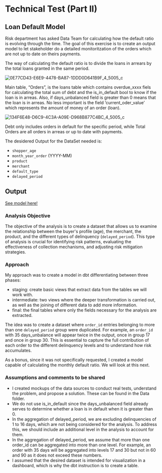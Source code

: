 # Technical Test (Part II)

## **Loan Default Model**

Risk department has asked Data Team for calculating how the default ratio is evolving through the time. The goal of this exercise is to create an output model to let stakeholder do a detailed monitoritzation of the orders which are not up to date on theirs payments.

The way of calculating the default ratio is to divide the loans in arrears by the total loans granted in the same period.

![0E77CD43-E6E9-4478-BA87-1DDD0D641B9F_4_5005_c](https://github.com/user-attachments/assets/4bddb1c8-87c9-4e90-b0cc-0254c928226f)

Main table, “Orders”, is the loans table which contains overdue_xxxx fiels for calculating the total sum of debt and the is_in_default bool to know if the loan is in arreas.
Also, if days_unbalanced field is greater than 0 means that the loan is in arreas. No less important is the field ‘current_oder_value’ which represents the amount of money of an order (loan).

![134F6E48-D6C9-4C3A-A09E-D968B877C4BC_4_5005_c](https://github.com/user-attachments/assets/3526a458-85c7-47db-a64b-7aa8c03bb660)

Debt only includes orders in default for the specific period, while Total Orders are all orders in arreas or up to date with payments.

The desidered Output for the DataSet needed is:

- `shopper_age`
- `month_year_order` (YYYY-MM)
- `product`
- `merchant`
- `default_type`
- `delayed_period`

## Output

[See model here!](https://github.com/raulvazquez7/analytics-engineer-challenge/tree/main/Part2/my_dbt_project)

### Analysis Objective

The objective of the analysis is to create a dataset that allows us to examine the relationship between the buyer's profile (age), the merchant, the product, and the different types of delinquency (`delayed_period`). This type of analysis is crucial for identifying risk patterns, evaluating the effectiveness of collection mechanisms, and adjusting risk mitigation strategies.

### Approach

My approach was to create a model in dbt differentiating between three phases:

- staging: create basic views that extract data from the tables we will work with.
- intermediate: two views where the deeper transformation is carried out, as well as the joining of different data to add more information.
- final: the final tables where only the fields necessary for the analysis are extracted.

The idea was to create a dataset where `order_id` entries belonging to more than one `delayed_period` group were duplicated. For example, an `order_id` with 35 days_unbalance will appear twice in the output, once in group 17 and once in group 30. This is essential to capture the full contribution of each order to the different delinquency levels and to understand how risk accumulates.

As a bonus, since it was not specifically requested, I created a model capable of calculating the monthly default ratio. We will look at this next.

### Assumptions and comments to be shared

- I created mockups of the data sources to conduct real tests, understand the problem, and propose a solution. These can be found in the Data folder.
- We do not use is_in_default since the days_unbalanced field already serves to determine whether a loan is in default when it is greater than 0.
- In the aggregation of delayed_period, we are excluding delinquencies of 1 to 16 days, which are not being considered for the analysis. To address this, we should include an additional level in the analysis to account for them.
- In the aggregation of delayed_period, we assume that more than one order_id can be aggregated into more than one level. For example, an order with 35 days will be aggregated into levels 17 and 30 but not in 60 and 90 as it does not exceed these numbers.
- I assumed that the desired dataset is intended for visualization in a dashboard, which is why the dbt instruction is to create a table.


